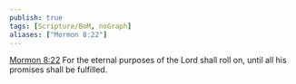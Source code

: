 ```yaml
---
publish: true
tags: [Scripture/BoM, noGraph]
aliases: ["Mormon 8:22"]
---
```

[Mormon 8:22](https://churchofjesuschrist.org/study/scriptures/bofm/morm/8?lang=eng&id=p22#p22) For the eternal purposes of the Lord shall roll on, until all his promises shall be fulfilled.
